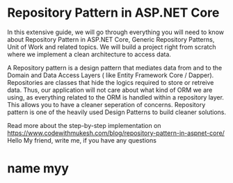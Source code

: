 # Repository Pattern in ASP.NET Core

In this extensive guide, we will go through everything you will need to know about Repository Pattern in ASP.NET Core, Generic Repository Patterns, Unit of Work and related topics. We will build a project right from scratch where we implement a clean architecture to access data.

A Repository pattern is a design pattern that mediates data from and to the Domain and Data Access Layers ( like Entity Framework Core / Dapper). Repositories are classes that hide the logics required to store or retreive data. Thus, our application will not care about what kind of ORM we are using, as everything related to the ORM is handled within a repository layer. This allows you to have a cleaner seperation of concerns. Repository pattern is one of the heavily used Design Patterns to build cleaner solutions.

Read more about the step-by-step implementation on https://www.codewithmukesh.com/blog/repository-pattern-in-aspnet-core/
Hello My friend, write me, if you have any questions
# name myy
